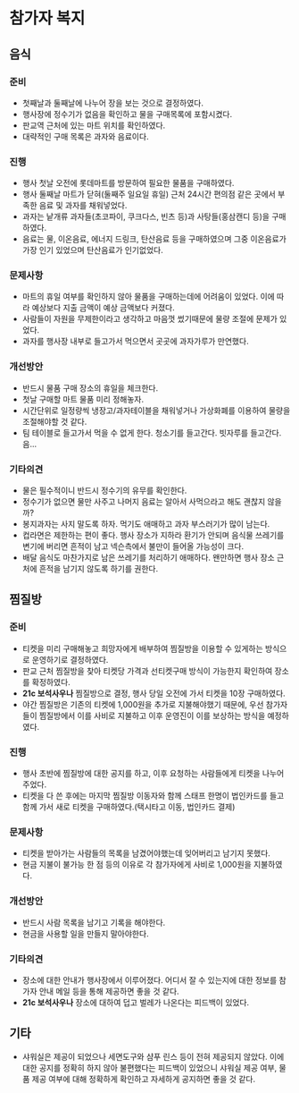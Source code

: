 # 참가자 복지

## 음식

### 준비
- 첫째날과 둘째날에 나누어 장을 보는 것으로 결정하였다.
- 행사장에 정수기가 없음을 확인하고 물을 구매목록에 포함시켰다.
- 판교역 근처에 있는 마트 위치를 확인하였다.
- 대략적인 구매 목록은 과자와 음료이다.

### 진행
- 행사 첫날 오전에 롯데마트를 방문하여 필요한 물품을 구매하였다.
- 행사 둘째날 마트가 닫혀(둘째주 일요일 휴일) 근처 24시간 편의점 같은 곳에서 부족한 음료 및 과자를 채워넣었다.
- 과자는 낱개류 과자들(초코파이, 쿠크다스, 빈츠 등)과 사탕들(홍삼캔디 등)을 구매하였다.
- 음료는 물, 이온음료, 에너지 드링크, 탄산음료 등을 구매하였으며 그중 이온음료가 가장 인기 있었으며 탄산음료가 인기없었다.

### 문제사항
- 마트의 휴일 여부를 확인하지 않아 물품을 구매하는데에 어려움이 있었다. 이에 따라 예상보다 지출 금액이 예상 금액보다 커졌다.
- 사람들이 자원을 무제한이라고 생각하고 마음껏 썼기때문에 물량 조절에 문제가 있었다.
- 과자를 행사장 내부로 들고가서 먹으면서 곳곳에 과자가루가 만연했다.

### 개선방안
- 반드시 물품 구매 장소의 휴일을 체크한다.
- 첫날 구매할 마트 물품 미리 정해놓자.
- 시간단위로 일정량씩 냉장고/과자테이블을 채워넣거나 가상화폐를 이용하여 물량을 조절해야할 것 같다.
- 팀 테이블로 들고가서 먹을 수 없게 한다. 청소기를 들고간다. 빗자루를 들고간다. 음...

### 기타의견
- 물은 필수적이니 반드시 정수기의 유무를 확인한다.
- 정수기가 없으면 물만 사주고 나머지 음료는 알아서 사먹으라고 해도 괜찮지 않을까?
- 봉지과자는 사지 말도록 하자. 먹기도 애매하고 과자 부스러기가 많이 남는다.
- 컵라면은 제한하는 편이 좋다. 행사 장소가 지하라 환기가 안되며 음식물 쓰레기를 변기에 버리면 흔적이 남고 넥슨측에서 불만이 들어올 가능성이 크다.
- 배달 음식도 마찬가지로 남은 쓰레기를 처리하기 애매하다. 왠만하면 행사 장소 근처에 흔적을 남기지 않도록 하기를 권한다.

## 찜질방

### 준비
- 티켓을 미리 구매해놓고 희망자에게 배부하여 찜질방을 이용할 수 있게하는 방식으로 운영하기로 결정하였다.
- 판교 근처 찜질방을 찾아 티켓당 가격과 선티켓구매 방식이 가능한지 확인하여 장소를 확정하였다.
- **21c 보석사우나** 찜질방으로 결정, 행사 당일 오전에 가서 티켓을 10장 구매하였다.
- 야간 찜질방은 기존의 티켓에 1,000원을 추가로 지불해야했기 때문에, 우선 참가자들이 찜질방에서 이를 사비로 지불하고 이후 운영진이 이를 보상하는 방식을 예정하였다.

### 진행
- 행사 초반에 찜질방에 대한 공지를 하고, 이후 요청하는 사람들에게 티켓을 나누어주었다.
- 티켓을 다 쓴 후에는 마지막 찜질방 이동자와 함께 스태프 한명이 법인카드를 들고 함께 가서 새로 티켓을 구매하였다.(택시타고 이동, 법인카드 결제)

### 문제사항
- 티켓을 받아가는 사람들의 목록을 남겼어야했는데 잊어버리고 남기지 못했다.
- 현금 지불이 불가능 한 점 등의 이유로 각 참가자에게 사비로 1,000원을 지불하였다.

### 개선방안
- 반드시 사람 목록을 남기고 기록을 해야한다.
- 현금을 사용할 일을 만들지 말아야한다.

### 기타의견
- 장소에 대한 안내가 행사장에서 이루어졌다. 어디서 잘 수 있는지에 대한 정보를 참가자 안내 메일 등을 통해 제공하면 좋을 것 같다.
- **21c 보석사우나** 장소에 대하여 덥고 벌레가 나온다는 피드백이 있었다.

## 기타
- 샤워실은 제공이 되었으나 세면도구와 샴푸 린스 등이 전혀 제공되지 않았다. 이에 대한 공지를 정확히 하지 않아 불편했다는 피드백이 있었으니 샤워실 제공 여부, 물품 제공 여부에 대해 정확하게 확인하고 자세하게 공지하면 좋을 것 같다.
